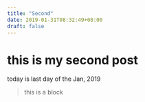 ```yaml
---
title: "Second"
date: 2019-01-31T08:32:49+08:00
draft: false
---
```


# this is my second post

today is last day of the Jan, 2019

> this is a block
